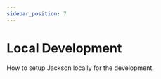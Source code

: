 ```yaml
---
sidebar_position: 7
---
```


# Local Development

How to setup Jackson locally for the development.
